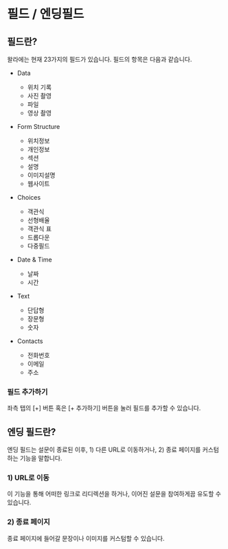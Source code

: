 # 필드 / 엔딩필드

## 필드란?

왈라에는 현재 23가지의 필드가 있습니다. 필드의 항목은 다음과 같습니다.

- Data

  - 위치 기록
  - 사진 촬영
  - 파일
  - 영상 촬영

- Form Structure

  - 위치정보
  - 개인정보
  - 섹션
  - 설명
  - 이미지설명
  - 웹사이트

- Choices

  - 객관식
  - 선형배율
  - 객관식 표
  - 드롭다운
  - 다중필드

- Date & Time

  - 날짜
  - 시간

- Text

  - 단답형
  - 장문형
  - 숫자

- Contacts
  - 전화번호
  - 이메일
  - 주소

### 필드 추가하기

좌측 탭의 [+] 버튼 혹은 [+ 추가하기] 버튼을 눌러 필드를 추가할 수 있습니다.

## 엔딩 필드란?

엔딩 필드는 설문이 종료된 이후, 1) 다른 URL로 이동하거나, 2) 종료 페이지를 커스텀 하는 기능을 말합니다.

### 1) URL로 이동

이 기능을 통해 어떠한 링크로 리디렉션을 하거나, 이어진 설문을 참여하게끔 유도할 수 있습니다.

### 2) 종료 페이지

종료 페이지에 들어갈 문장이나 이미지를 커스텀할 수 있습니다.
